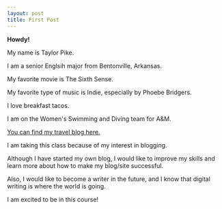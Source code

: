 ```yaml
---
layout: post
title: First Post
---
```


**Howdy!**

My name is Taylor Pike.

I am a senior Englsih major from Bentonville, Arkansas.

My favorite movie is The Sixth Sense.

My favorite type of music is Indie, especially by Phoebe Bridgers.

I love breakfast tacos.

I am on the Women's Swimming and Diving team for A&M.

[You can find my travel blog here.](http://tayloruntamed.com/)


I am taking this class because of my interest in blogging.

Although I have started my own blog, I would like to improve my skills and learn more about how to make my blog/site successful.

Also, I would like to become a writer in the future, and I know that digital writing is where the world is going.

I am excited to be in this course!

